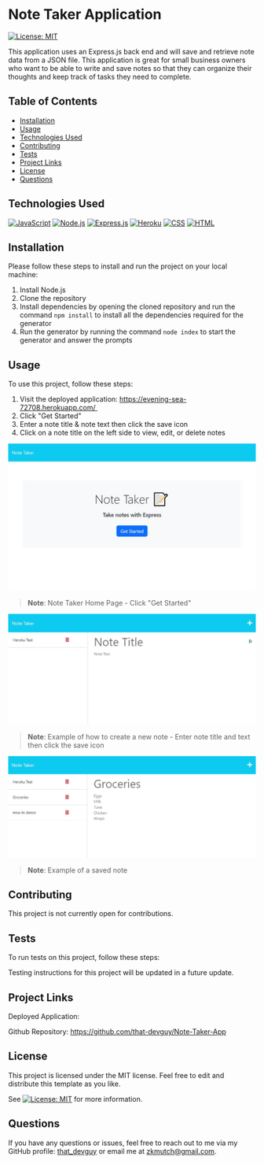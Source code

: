 # Note Taker Application
[![License: MIT](https://img.shields.io/badge/License-MIT-yellow.svg)](https://opensource.org/licenses/MIT)
  
This application uses an Express.js back end and will save and retrieve note data from a JSON file. This application is great for small business owners who want to be able to write and save notes so that they can organize their thoughts and keep track of tasks they need to complete.
  
  
## Table of Contents

- [Installation](#installation)
- [Usage](#usage)
- [Technologies Used](#technologies-used)
- [Contributing](#contributing)
- [Tests](#tests)
- [Project Links](#project-links)
- [License](#license)
- [Questions](#questions)

## Technologies Used

[![JavaScript](https://img.shields.io/badge/JavaScript-ES6+-yellow)](https://www.ecma-international.org/ecma-262/)
[![Node.js](https://img.shields.io/badge/Node.js-v14.15.5-green)](https://nodejs.org/)
[![Express.js](https://img.shields.io/badge/Express.js-v4.17.1-lightgrey)](https://expressjs.com/)
[![Heroku](https://img.shields.io/badge/Heroku-v20.10.6-purple)](https://www.heroku.com/)
[![CSS](https://img.shields.io/badge/CSS3-blue)](https://www.w3.org/TR/CSS/)
[![HTML](https://img.shields.io/badge/HTML5-orange)](https://html.spec.whatwg.org/)

## Installation

Please follow these steps to install and run the project on your local machine:

1. Install Node.js
2. Clone the repository
3. Install dependencies by opening the cloned repository and run the command `npm install` to install all the dependencies required for the generator
4. Run the generator by running the command `node index` to start the generator and answer the prompts
  
## Usage
  
To use this project, follow these steps:

1. Visit the deployed application: https://evening-sea-72708.herokuapp.com/ 
2. Click "Get Started"
3. Enter a note title & note text then click the save icon
4. Click on a note title on the left side to view, edit, or delete notes

![Note Taker Home Page Demo Image](/public/assets/images/note-taker-index-demo.JPG)
> **Note**: Note Taker Home Page - Click "Get Started"

![New Note Demo Image](/public/assets/images/new-note-demo.JPG)
> **Note**: Example of how to create a new note - Enter note title and text then click the save icon

![View Saved Note Demo Image](/public/assets/images/view-saved-note-demo.JPG)
> **Note**: Example of a saved note

## Contributing
This project is not currently open for contributions.

## Tests

To run tests on this project, follow these steps:

Testing instructions for this project will be updated in a future update.
  
## Project Links
  
Deployed Application: 

Github Repository: https://github.com/that-devguy/Note-Taker-App

## License

This project is licensed under the MIT license. Feel free to edit and distribute this template as you like.

See [![License: MIT](https://img.shields.io/badge/License-MIT-yellow.svg)](https://opensource.org/licenses/MIT) for more information.

## Questions

If you have any questions or issues, feel free to reach out to me via my GitHub profile: [that_devguy](https://github.com/that_devguy) or email me at zkmutch@gmail.com.
